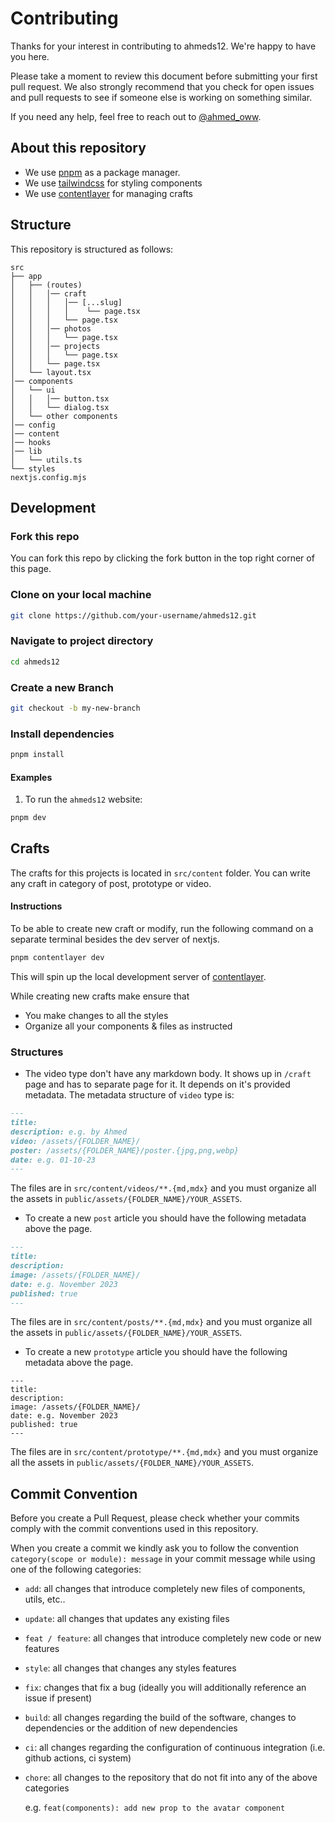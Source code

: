 # Contributing

Thanks for your interest in contributing to ahmeds12. We're happy to have you here.

Please take a moment to review this document before submitting your first pull request. We also strongly recommend that you check for open issues and pull requests to see if someone else is working on something similar.

If you need any help, feel free to reach out to [@ahmed_oww](https://twitter.com/ahmed_oww).

## About this repository

- We use [pnpm](https://pnpm.io) as a package manager.
- We use [tailwindcss](https://tailwindcss.com) for styling components
- We use [contentlayer](https://contentlayer.dev/) for managing crafts

## Structure

This repository is structured as follows:

```
src
├── app
│   ├── (routes)
│   │   │── craft
│   │   │   │── [...slug]
│   │   │   │    └── page.tsx
│   │   │   └── page.tsx
│   │   │── photos
│   │   │   └── page.tsx
│   │   │── projects
│   │   │   └── page.tsx
│   │   └── page.tsx
│   └── layout.tsx
│── components
│   └── ui
│   │   │── button.tsx
│   │   └── dialog.tsx
│   └── other components
│── config
│── content
│── hooks
│── lib
│   └── utils.ts
└── styles
nextjs.config.mjs
```

## Development

### Fork this repo

You can fork this repo by clicking the fork button in the top right corner of this page.

### Clone on your local machine

```bash
git clone https://github.com/your-username/ahmeds12.git
```

### Navigate to project directory

```bash
cd ahmeds12
```

### Create a new Branch

```bash
git checkout -b my-new-branch
```

### Install dependencies

```bash
pnpm install
```

#### Examples

1. To run the `ahmeds12` website:

```bash
pnpm dev
```

## Crafts

The crafts for this projects is located in `src/content` folder. You can write any craft in category of post, prototype or video.

#### Instructions

To be able to create new craft or modify, run the following command on a separate terminal besides the dev server of nextjs.

```bash
pnpm contentlayer dev
```

This will spin up the local development server of [contentlayer](https://contentlayer.dev).

While creating new crafts make ensure that

- You make changes to all the styles
- Organize all your components & files as instructed

### Structures

- The video type don't have any markdown body. It shows up in `/craft` page and has to separate page for it. It depends on it's provided metadata. The metadata structure of `video` type is:

```md
---
title:
description: e.g. by Ahmed
video: /assets/{FOLDER_NAME}/
poster: /assets/{FOLDER_NAME}/poster.{jpg,png,webp}
date: e.g. 01-10-23
---
```

The files are in `src/content/videos/**.{md,mdx}` and you must organize all the assets in `public/assets/{FOLDER_NAME}/YOUR_ASSETS`.

- To create a new `post` article you should have the following metadata above the page.

```md
---
title:
description:
image: /assets/{FOLDER_NAME}/
date: e.g. November 2023
published: true
---
```

The files are in `src/content/posts/**.{md,mdx}` and you must organize all the assets in `public/assets/{FOLDER_NAME}/YOUR_ASSETS`.

- To create a new `prototype` article you should have the following metadata above the page.

```
---
title:
description:
image: /assets/{FOLDER_NAME}/
date: e.g. November 2023
published: true
---
```

The files are in `src/content/prototype/**.{md,mdx}` and you must organize all the assets in `public/assets/{FOLDER_NAME}/YOUR_ASSETS`.

## Commit Convention

Before you create a Pull Request, please check whether your commits comply with
the commit conventions used in this repository.

When you create a commit we kindly ask you to follow the convention
`category(scope or module): message` in your commit message while using one of
the following categories:

- `add`: all changes that introduce completely new files of components, utils, etc..
- `update`: all changes that updates any existing files
- `feat / feature`: all changes that introduce completely new code or new
  features
- `style`: all changes that changes any styles
  features
- `fix`: changes that fix a bug (ideally you will additionally reference an
  issue if present)
- `build`: all changes regarding the build of the software, changes to
  dependencies or the addition of new dependencies
- `ci`: all changes regarding the configuration of continuous integration (i.e.
  github actions, ci system)
- `chore`: all changes to the repository that do not fit into any of the above
  categories

  e.g. `feat(components): add new prop to the avatar component`

